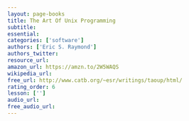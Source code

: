 ```yaml
---
layout: page-books
title: The Art Of Unix Programming
subtitle: 
essential: 
categories: ['software']
authors: ['Eric S. Raymond']
authors_twitter: 
resource_url: 
amazon_url: https://amzn.to/2W5WAQS
wikipedia_url: 
free_url: http://www.catb.org/~esr/writings/taoup/html/
rating_order: 6
lesson: ['']
audio_url: 
free_audio_url: 
---
```


